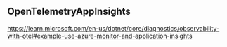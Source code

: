 ## OpenTelemetryAppInsights

https://learn.microsoft.com/en-us/dotnet/core/diagnostics/observability-with-otel#example-use-azure-monitor-and-application-insights

